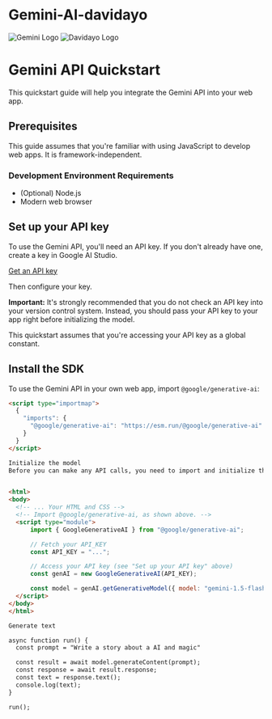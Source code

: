 # Gemini-AI-davidayo

![Gemini Logo](assets/gemini-ai-api.png)
![Davidayo Logo](/assets/logo.png)



# Gemini API Quickstart

This quickstart guide will help you integrate the Gemini API into your web app.

## Prerequisites

This guide assumes that you're familiar with using JavaScript to develop web apps. It is framework-independent.

### Development Environment Requirements

- (Optional) Node.js
- Modern web browser

## Set up your API key

To use the Gemini API, you'll need an API key. If you don't already have one, create a key in Google AI Studio.

[Get an API key](https://aistudio.google.com/app/apikey)

Then configure your key.

**Important:** It's strongly recommended that you do not check an API key into your version control system. Instead, you should pass your API key to your app right before initializing the model.

This quickstart assumes that you're accessing your API key as a global constant.

## Install the SDK

To use the Gemini API in your own web app, import `@google/generative-ai`:

```html
<script type="importmap">
  {
    "imports": {
      "@google/generative-ai": "https://esm.run/@google/generative-ai"
    }
  }
</script>

Initialize the model
Before you can make any API calls, you need to import and initialize the model. Gemini 1.5 models are versatile and work with both text-only and multimodal prompts.


<html>
<body>
  <!-- ... Your HTML and CSS -->
  <!-- Import @google/generative-ai, as shown above. -->
  <script type="module">
      import { GoogleGenerativeAI } from "@google/generative-ai";

      // Fetch your API_KEY
      const API_KEY = "...";

      // Access your API key (see "Set up your API key" above)
      const genAI = new GoogleGenerativeAI(API_KEY);

      const model = genAI.getGenerativeModel({ model: "gemini-1.5-flash"});
  </script>
</body>
</html>

Generate text

async function run() {
  const prompt = "Write a story about a AI and magic"

  const result = await model.generateContent(prompt);
  const response = await result.response;
  const text = response.text();
  console.log(text);
}

run();

